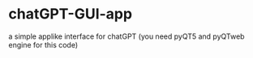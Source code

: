 # chatGPT-GUI-app
a simple applike interface for chatGPT
(you need pyQT5 and pyQTweb engine for this code)

